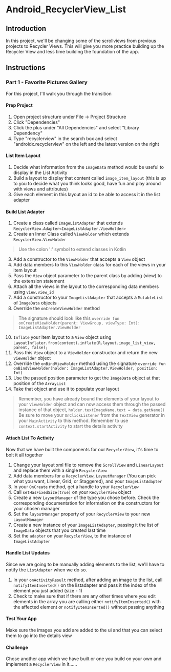 # Android_RecyclerView_List

## Introduction

In this project, we'll be changing some of the scrollviews from previous projects to Recycler Views. This will give you more practice building up the Recycler View and less time building the foundation of the app.

## Instructions

### Part 1 - Favorite Pictures Gallery

For this project, I'll walk you through the transition

#### Prep Project
1. Open project structure under File -> Project Structure
2. Click "Dependencies"
3. Click the plus under "All Dependencies" and select "Library Dependency"
4. Type "recyclerview" in the search box and select "androidx.recyclerview" on the left and the latest version on the right

#### List Item Layout
1. Decide what information from the `ImageData` method would be useful to display in the List Activity
2. Build a layout to display that content called `image_item_layout` (this is up to you to decide what you think looks good, have fun and play around with views and attributes)
3. Give each element in this layout an id to be able to access it in the list adapter

#### Build List Adapter
1. Create a class called `ImageListAdapter` that extends `RecyclerView.Adapter<ImageListAdapter.ViewHolder>`
2. Create an Inner Class called `ViewHolder` which extends `RecyclerView.ViewHolder`
> Use the colon ':' symbol to extend classes in Kotlin
3. Add a constructor to the `ViewHolder` that accepts a `View` object
4. Add data members to this `ViewHolder` class for each of the views in your item layout
5. Pass the `View` object parameter to the parent class by adding (view) to the extension statement
6. Attach all the views in the layout to the corresponding data members using `view.view_id`
8. Add a constructor to your `ImageListAdapter` that accepts a `MutableList` of `ImageData` objects
9. Override the `onCreateViewHolder` method
> The signature should look like this `override fun onCreateViewHolder(parent: ViewGroup, viewType: Int): ImageListAdapter.ViewHolder`  

10. `Inflate` your item layout to a `View` object using `LayoutInflater.from(context).inflate(R.layout.image_list_view, parent, false);`
11. Pass this `View` object to a `ViewHolder` constructor and return the new `ViewHolder` object
12. Override the `onBindViewHolder` method using the signature `override fun onBindViewHolder(holder: ImageListAdapter.ViewHolder, position: Int)`
13. Use the passed position parameter to get the `ImageData` object at that position of the `ArrayList`
14. Take that object and use it to populate your layout
> Remember, you have already bound the elements of your layout to your `ViewHolder` object and can now access them through the passed instance of that object, `holder.textImageName.text = data.getName()`  
> Be sure to move your `OnClickListener` from the `TextView` generator in your `MainActivity` to this method. Remember to use `context.startActivity` to start the details activity
 
#### Attach List To Activity
Now that we have built the components for our `RecyclerView`, it's time to bolt it all together
1. Change your layout xml file to remove the `ScrollView` and `LinearLayout` and replace them with a single `RecyclerView`
2. Add data members for a `RecyclerView`, `LayoutManager` (You can pick what you want, Linear, Grid, or Staggered), and your `ImageListAdapter`
3. In your `OnCreate` method, get a handle to your `RecyclerView`
4. Call `setHasFixedSize(true)` on your `RecyclerView` object
5. Create a new `LayoutManager` of the type you chose before. Check the corresponding documentation for information on the constructors for your chosen manager
6. Set the `layoutManager` property of your `RecyclerView` to your new `LayoutManager`
7. Create a new instance of your `ImageListAdapter`, passing it the list of `ImageData` objects that you created last time
8. Set the `adapter` on your `RecyclerView`, to the instance of `ImageListAdapter`

#### Handle List Updates
Since we are going to be manually adding elements to the list, we'll have to notify the `ListAdapter` when we do so.
1. In your `onActivityResult` method, after adding an image to the list, call `notifyItemInserted()` on the listadapter and pass it the index of the element you just added (size - 1)
2. Check to make sure that if there are any other times where you edit elements in the array you are calling either `notifyItemInserted()` with the affected element or `notifyItemInserted()` without passing anything

#### Test Your App
Make sure the images you add are added to the ui and that you can select them to go into the details view

#### Challenge
Chose another app which we have built or one you build on your own and implement a `RecyclerView` in it......
